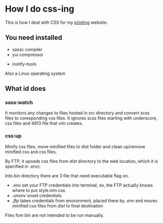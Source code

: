 How I do css-ing
================

This is how I deal with CSS for my [printing](https://www.printuridigital.ro/) website.

## You need installed

- sassc compiler
- yui compressor
* inotify-tools

Also a Linux operating system 

## What id does

### sass:watch

It monitors any changes to files hosted in *src* directory and convert scss files to coresponding css files.
It ignores scss files starting with underscore, css files and 4913 file that vim creates.

### css:up

Minify css files, move minified files to dist folder and clean up/remove minified css and css files.

By FTP, it upoads css files from *dist* directory to the web location, which it is specified in .env).

Into *bin* directory there are 3 file that need executable flag on.

*    *.env* set your FTP credentials into terminal, so, the FTP actually knows where to put style.min.css.
*    *.unenv* unset credentials.
*    *.ftp* takes credentials from environment, placed there by *.env* and moves minified css files from *dist* to final destination 

Files fom bin are not intended to be run manually.
